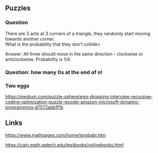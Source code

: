 
## Puzzles

### Question 
There are 3 ants at 3 corners of a triangle, they randomly start moving towards another corner.  
What is the probability that they don't collide>

Answer: All three should move in the same direction - clockwise or anticlockwise. Probability is 1/4. 


### Question: how many 0s at the end of  n!

### Two eggs
https://medium.com/puzzle-sphere/egg-dropping-interview-recursive-coding-optimization-puzzle-google-amazon-microsoft-dynamic-programming-d7572abb1f1b

## Links

<https://www.mathpages.com/home/iprobabi.htm>

<https://cain.math.gatech.edu/textbooks/onlinebooks.html>
